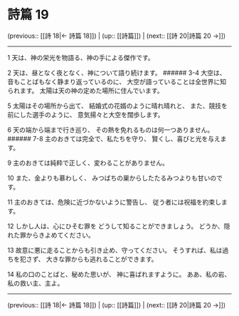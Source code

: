 # 詩篇 19

(previous:: [[詩 18|← 詩篇 18]]) | (up:: [[詩篇]]) | (next:: [[詩 20|詩篇 20 →]])

***


1 天は、神の栄光を物語る、神の手による傑作です。 

2 天は、昼となく夜となく、神について語り続けます。 ###### 3-4 大空は、音もことばもなく静まり返っているのに、 大空が語っていることは全世界に知られます。 太陽は天の神の定めた場所に住んでいます。 

5 太陽はその場所から出て、 結婚式の花婿のように晴れ晴れと、 また、競技を前にした選手のように、 意気揚々と大空を闊歩します。 

6 天の端から端まで行き巡り、 その熱を免れるものは何一つありません。 ###### 7-8 主のおきては完全で、私たちを守り、 賢くし、喜びと光を与えます。 

9 主のおきては純粋で正しく、変わることがありません。 

10 また、金よりも慕わしく、 みつばちの巣からしたたるみつよりも甘いのです。 

11 主のおきては、危険に近づかないように警告し、 従う者には祝福を約束します。 

12 しかし人は、心にひそむ罪を どうして知ることができましょう。 どうか、隠れた罪からきよめてください。 

13 故意に悪に走ることからも引き止め、守ってください。 そうすれば、私は過ちを犯さず、 大きな罪からも逃れることができます。 

14 私の口のことばと、秘めた思いが、 神に喜ばれますように。 ああ、私の岩、私の救い主、主よ。

***

(previous:: [[詩 18|← 詩篇 18]]) | (up:: [[詩篇]]) | (next:: [[詩 20|詩篇 20 →]])
